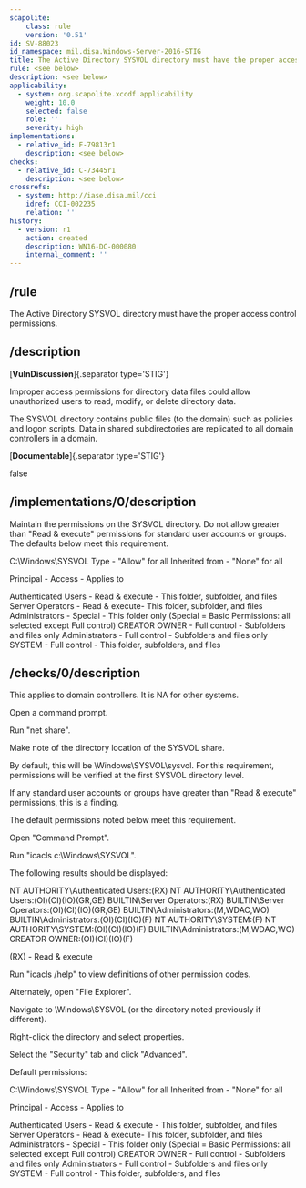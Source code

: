 ```yaml
---
scapolite:
    class: rule
    version: '0.51'
id: SV-88023
id_namespace: mil.disa.Windows-Server-2016-STIG
title: The Active Directory SYSVOL directory must have the proper access control permissions.
rule: <see below>
description: <see below>
applicability:
  - system: org.scapolite.xccdf.applicability
    weight: 10.0
    selected: false
    role: ''
    severity: high
implementations:
  - relative_id: F-79813r1
    description: <see below>
checks:
  - relative_id: C-73445r1
    description: <see below>
crossrefs:
  - system: http://iase.disa.mil/cci
    idref: CCI-002235
    relation: ''
history:
  - version: r1
    action: created
    description: WN16-DC-000080
    internal_comment: ''
---
```



## /rule

The Active Directory SYSVOL directory must have the proper access control permissions.

## /description

[**VulnDiscussion**]{.separator type='STIG'}

Improper access permissions for directory data files could allow unauthorized users to read, modify, or delete directory data.

The SYSVOL directory contains public files (to the domain) such as policies and logon scripts. Data in shared subdirectories are replicated to all domain controllers in a domain.

[**Documentable**]{.separator type='STIG'}

false

## /implementations/0/description

Maintain the permissions on the SYSVOL directory. Do not allow greater than "Read &amp; execute" permissions for standard user accounts or groups. The defaults below meet this requirement.

C:\Windows\SYSVOL
Type - "Allow" for all
Inherited from - "None" for all

Principal - Access - Applies to

Authenticated Users - Read &amp; execute - This folder, subfolder, and files
Server Operators - Read &amp; execute- This folder, subfolder, and files
Administrators - Special - This folder only (Special = Basic Permissions: all selected except Full control)
CREATOR OWNER - Full control - Subfolders and files only
Administrators - Full control - Subfolders and files only
SYSTEM - Full control - This folder, subfolders, and files

## /checks/0/description

This applies to domain controllers. It is NA for other systems.

Open a command prompt.

Run "net share".

Make note of the directory location of the SYSVOL share.

By default, this will be \Windows\SYSVOL\sysvol. For this requirement, permissions will be verified at the first SYSVOL directory level.

If any standard user accounts or groups have greater than "Read &amp; execute" permissions, this is a finding.

The default permissions noted below meet this requirement.

Open "Command Prompt".

Run "icacls c:\Windows\SYSVOL".

The following results should be displayed:

NT AUTHORITY\Authenticated Users:(RX)
NT AUTHORITY\Authenticated Users:(OI)(CI)(IO)(GR,GE)
BUILTIN\Server Operators:(RX)
BUILTIN\Server Operators:(OI)(CI)(IO)(GR,GE)
BUILTIN\Administrators:(M,WDAC,WO)
BUILTIN\Administrators:(OI)(CI)(IO)(F)
NT AUTHORITY\SYSTEM:(F)
NT AUTHORITY\SYSTEM:(OI)(CI)(IO)(F)
BUILTIN\Administrators:(M,WDAC,WO)
CREATOR OWNER:(OI)(CI)(IO)(F)

(RX) - Read &amp; execute

Run "icacls /help" to view definitions of other permission codes.

Alternately, open "File Explorer".

Navigate to \Windows\SYSVOL (or the directory noted previously if different).

Right-click the directory and select properties.

Select the "Security" tab and click "Advanced".

Default permissions:

C:\Windows\SYSVOL
Type - "Allow" for all
Inherited from - "None" for all

Principal - Access - Applies to

Authenticated Users - Read &amp; execute - This folder, subfolder, and files
Server Operators - Read &amp; execute- This folder, subfolder, and files
Administrators - Special - This folder only (Special = Basic Permissions: all selected except Full control)
CREATOR OWNER - Full control - Subfolders and files only
Administrators - Full control - Subfolders and files only
SYSTEM - Full control - This folder, subfolders, and files
